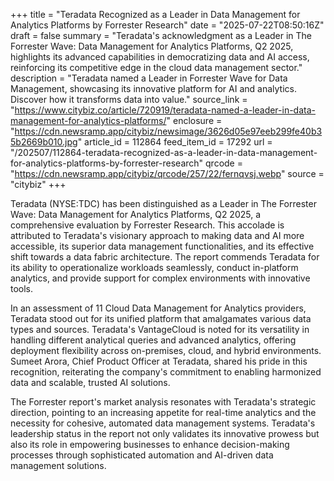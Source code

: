 +++
title = "Teradata Recognized as a Leader in Data Management for Analytics Platforms by Forrester Research"
date = "2025-07-22T08:50:16Z"
draft = false
summary = "Teradata's acknowledgment as a Leader in The Forrester Wave: Data Management for Analytics Platforms, Q2 2025, highlights its advanced capabilities in democratizing data and AI access, reinforcing its competitive edge in the cloud data management sector."
description = "Teradata named a Leader in Forrester Wave for Data Management, showcasing its innovative platform for AI and analytics. Discover how it transforms data into value."
source_link = "https://www.citybiz.co/article/720919/teradata-named-a-leader-in-data-management-for-analytics-platforms/"
enclosure = "https://cdn.newsramp.app/citybiz/newsimage/3626d05e97eeb299fe40b35b2669b010.jpg"
article_id = 112864
feed_item_id = 17292
url = "/202507/112864-teradata-recognized-as-a-leader-in-data-management-for-analytics-platforms-by-forrester-research"
qrcode = "https://cdn.newsramp.app/citybiz/qrcode/257/22/fernqvsj.webp"
source = "citybiz"
+++

<p>Teradata (NYSE:TDC) has been distinguished as a Leader in The Forrester Wave: Data Management for Analytics Platforms, Q2 2025, a comprehensive evaluation by Forrester Research. This accolade is attributed to Teradata's visionary approach to making data and AI more accessible, its superior data management functionalities, and its effective shift towards a data fabric architecture. The report commends Teradata for its ability to operationalize workloads seamlessly, conduct in-platform analytics, and provide support for complex environments with innovative tools.</p><p>In an assessment of 11 Cloud Data Management for Analytics providers, Teradata stood out for its unified platform that amalgamates various data types and sources. Teradata's VantageCloud is noted for its versatility in handling different analytical queries and advanced analytics, offering deployment flexibility across on-premises, cloud, and hybrid environments. Sumeet Arora, Chief Product Officer at Teradata, shared his pride in this recognition, reiterating the company's commitment to enabling harmonized data and scalable, trusted AI solutions.</p><p>The Forrester report's market analysis resonates with Teradata's strategic direction, pointing to an increasing appetite for real-time analytics and the necessity for cohesive, automated data management systems. Teradata's leadership status in the report not only validates its innovative prowess but also its role in empowering businesses to enhance decision-making processes through sophisticated automation and AI-driven data management solutions.</p>